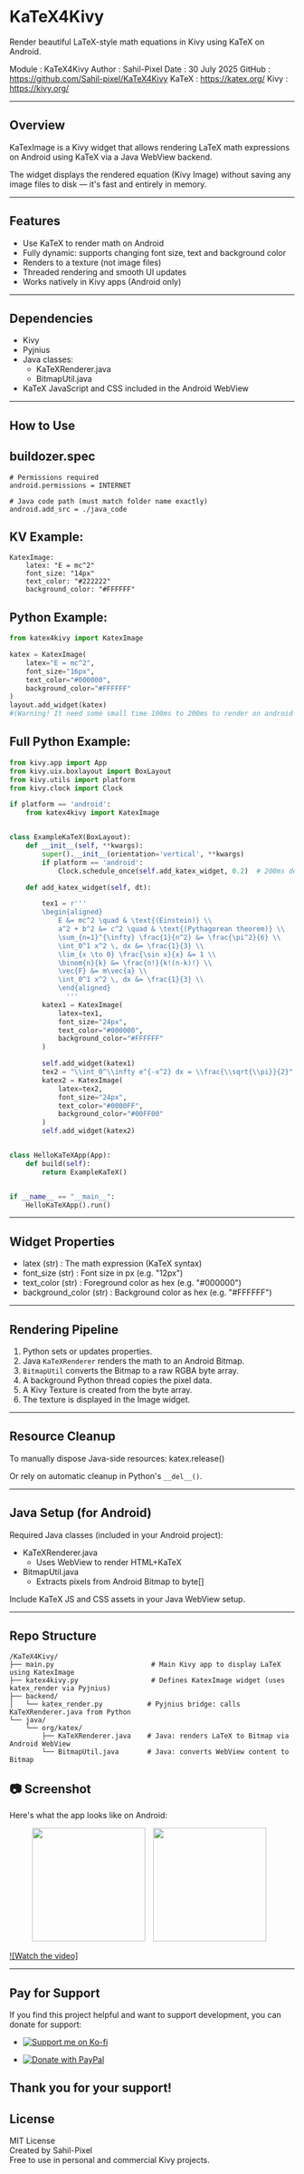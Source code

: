 KaTeX4Kivy
==========

Render beautiful LaTeX-style math equations in Kivy using KaTeX on Android.

Module   : KaTeX4Kivy
Author   : Sahil-Pixel
Date     : 30 July 2025
GitHub   : https://github.com/Sahil-pixel/KaTeX4Kivy
KaTeX    : https://katex.org/
Kivy     : https://kivy.org/

------------------------------------------------------------
Overview
------------------------------------------------------------

KaTexImage is a Kivy widget that allows rendering LaTeX math expressions
on Android using KaTeX via a Java WebView backend.

The widget displays the rendered equation (Kivy Image)
without saving any image files to disk — it's fast and entirely in memory.

------------------------------------------------------------
Features
------------------------------------------------------------

- Use KaTeX to render math on Android
- Fully dynamic: supports changing font size, text and background color
- Renders to a texture (not image files)
- Threaded rendering and smooth UI updates
- Works natively in Kivy apps (Android only)

------------------------------------------------------------
Dependencies
------------------------------------------------------------

- Kivy
- Pyjnius
- Java classes:
    - KaTeXRenderer.java
    - BitmapUtil.java
- KaTeX JavaScript and CSS included in the Android WebView

------------------------------------------------------------
How to Use
------------------------------------------------------------
buildozer.spec 
---------
```
# Permissions required
android.permissions = INTERNET

# Java code path (must match folder name exactly)
android.add_src = ./java_code
```
KV Example:
-----------
```kv
KatexImage:
    latex: "E = mc^2"
    font_size: "14px"
    text_color: "#222222"
    background_color: "#FFFFFF"
```
Python Example:
---------------
```python
from katex4kivy import KatexImage

katex = KatexImage(
    latex="E = mc^2",
    font_size="16px",
    text_color="#000000",
    background_color="#FFFFFF"
)
layout.add_widget(katex)
#(Warning! It need some small time 100ms to 200ms to render on android webview)
```
Full Python Example:
---------------
```python
from kivy.app import App
from kivy.uix.boxlayout import BoxLayout
from kivy.utils import platform
from kivy.clock import Clock

if platform == 'android':
    from katex4kivy import KatexImage


class ExampleKaTeX(BoxLayout):
    def __init__(self, **kwargs):
        super().__init__(orientation='vertical', **kwargs)
        if platform == 'android':
            Clock.schedule_once(self.add_katex_widget, 0.2)  # 200ms delay

    def add_katex_widget(self, dt):

        tex1 = r'''
        \begin{aligned}
            E &= mc^2 \quad & \text{(Einstein)} \\
            a^2 + b^2 &= c^2 \quad & \text{(Pythagorean theorem)} \\
            \sum_{n=1}^{\infty} \frac{1}{n^2} &= \frac{\pi^2}{6} \\
            \int_0^1 x^2 \, dx &= \frac{1}{3} \\
            \lim_{x \to 0} \frac{\sin x}{x} &= 1 \\
            \binom{n}{k} &= \frac{n!}{k!(n-k)!} \\
            \vec{F} &= m\vec{a} \\
            \int_0^1 x^2 \, dx &= \frac{1}{3} \\
            \end{aligned} 
              '''
        katex1 = KatexImage(
            latex=tex1,
            font_size="24px",
            text_color="#000000",
            background_color="#FFFFFF"
        )

        self.add_widget(katex1)
        tex2 = "\\int_0^\\infty e^{-x^2} dx = \\frac{\\sqrt{\\pi}}{2}"
        katex2 = KatexImage(
            latex=tex2,
            font_size="24px",
            text_color="#0000FF",
            background_color="#00FF00"
        )
        self.add_widget(katex2)


class HelloKaTeXApp(App):
    def build(self):
        return ExampleKaTeX()


if __name__ == "__main__":
    HelloKaTeXApp().run()

```
------------------------------------------------------------
Widget Properties
------------------------------------------------------------

- latex (str)            : The math expression (KaTeX syntax)
- font_size (str)        : Font size in px (e.g. "12px")
- text_color (str)       : Foreground color as hex (e.g. "#000000")
- background_color (str) : Background color as hex (e.g. "#FFFFFF")

------------------------------------------------------------
Rendering Pipeline
------------------------------------------------------------

1. Python sets or updates properties.
2. Java `KaTeXRenderer` renders the math to an Android Bitmap.
3. `BitmapUtil` converts the Bitmap to a raw RGBA byte array.
4. A background Python thread copies the pixel data.
5. A Kivy Texture is created from the byte array.
6. The texture is displayed in the Image widget.



------------------------------------------------------------
Resource Cleanup
------------------------------------------------------------

To manually dispose Java-side resources:
    katex.release()

Or rely on automatic cleanup in Python's `__del__()`.

------------------------------------------------------------
Java Setup (for Android)
------------------------------------------------------------

Required Java classes (included in your Android project):

- KaTeXRenderer.java
    - Uses WebView to render HTML+KaTeX
- BitmapUtil.java
    - Extracts pixels from Android Bitmap to byte[]

Include KaTeX JS and CSS assets in your Java WebView setup.

------------------------------------------------------------
Repo Structure
------------------------------------------------------------
```
/KaTeX4Kivy/
├── main.py                        # Main Kivy app to display LaTeX using KatexImage
├── katex4kivy.py                  # Defines KatexImage widget (uses katex_render via Pyjnius)
├── backend/
│   └── katex_render.py           # Pyjnius bridge: calls KaTeXRenderer.java from Python
└── java/
    └── org/katex/
        ├── KaTeXRenderer.java    # Java: renders LaTeX to Bitmap via Android WebView
        └── BitmapUtil.java       # Java: converts WebView content to Bitmap
```

## 📷 Screenshot

Here's what the app looks like on Android:
<p align="center">
  <img src="s0.jpg" width="200" style="display:inline-block; margin-right:10px;">
  <img src="s1.jpg" width="200" style="display:inline-block; margin-right:10px;">
  
</p>

[![Watch the video]](https://youtube.com/shorts/dQ-A_xP6iEQ?si=P4ioPWm8_F5-Rjuz)

------------------------------------------------------------
## Pay for Support

If you find this project helpful and want to support development, you can donate for support:

-  [![Support me on Ko-fi](https://img.shields.io/badge/Support%20me%20on-Ko--fi-%23FF5F5F.svg?style=flat&logo=ko-fi&logoColor=white)](https://ko-fi.com/sahilpixel)
  
- [![Donate with PayPal](https://img.shields.io/badge/Donate-PayPal-blue?style=flat&logo=paypal&logoColor=white)](https://paypal.me/SKSAHILIN?country.x=IN&locale.x=en_GB)


Thank you for your support!
---
License
------------------------------------------------------------

MIT License  
Created by Sahil-Pixel  
Free to use in personal and commercial Kivy projects.
